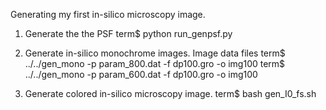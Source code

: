 Generating my first in-silico microscopy image.
1) Generate the the PSF
term$ python run_genpsf.py

2) Generate in-silico monochrome images.
 Image data files
term$ ../../gen_mono -p param_800.dat -f dp100.gro -o img100
term$ ../../gen_mono -p param_600.dat -f dp100.gro -o img100

3) Generate colored in-silico microscopy image.
term$ bash gen_I0_fs.sh


